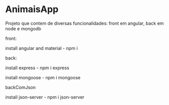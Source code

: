 # AnimaisApp
Projeto que contem de diversas funcionalidades: front em angular, back em node e mongodb

front: 

install angular and material - npm i

back:

install express    - npm i express

install mongoose   - npm i mongoose

backComJson

install json-server - npm i json-server
